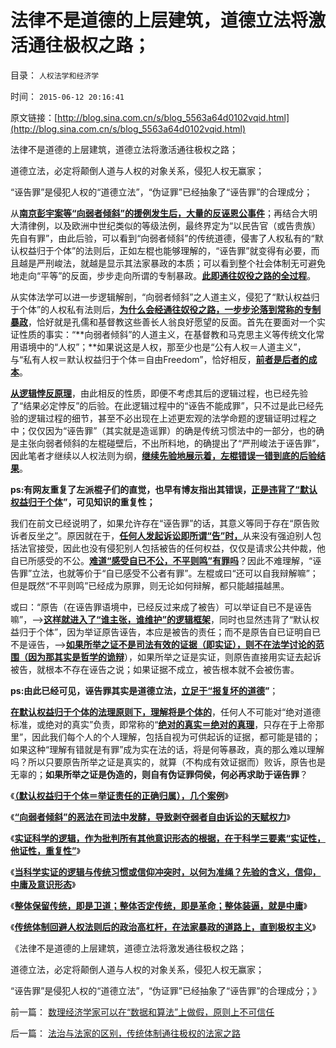# 法律不是道德的上层建筑，道德立法将激活通往极权之路；

目录： `人权法学和经济学` 

时间： `2015-06-12 20:16:41` 

原文链接：[http://blog.sina.com.cn/s/blog_5563a64d0102vqid.html](http://blog.sina.com.cn/s/blog_5563a64d0102vqid.html)

法律不是道德的上层建筑，道德立法将激活通往极权之路；

道德立法，必定将颠倒人道与人权的对象关系，侵犯人权无赢家；

“诬告罪”是侵犯人权的“道德立法”，“伪证罪”已经抽象了“诬告罪”的合理成分；

从[**南京彭宇案等“向弱者倾斜”的援例发生后，大量的反诬恩公事件**](../../../2015/6/7/“忘恩负义”不犯法，“向弱者倾斜”与封建体制的逻辑等价历程.md)；再结合大明大清律例，以及欧洲中世纪类似的等级法例，最终界定为“以民告官（或告贵族）先自有罪”，由此后验，可以看到“向弱者倾斜”的传统道德，侵害了人权私有的“默认权益归于个体”的法则后，正如左棍也能够理解的，“诬告罪”就变得有必要，而且越是严刑峻法，就越是显示其法家暴政的本质；可以看到整个社会体制无可避免地走向“平等”的反面，步步走向所谓的专制暴政。[**此即通往奴役之路的全过程**](../../../2014/8/12/极权主义的自由派，通往奴役之路的急行锋，阶级斗争的无间道.md)。

从实体法学可以进一步逻辑解剖，“向弱者倾斜”之人道主义，侵犯了“默认权益归于个体”的人权私有法则后，[**为什么会经通往奴役之路，一步步沦落到常称的专制暴政**](../../../2012/2/15/万恶之源皆为善；侵犯人权的人道主义.md)，恰好就是孔儒和基督教这些善长人翁良好愿望的反面。首先在要面对一个实证性质的事实：“**向弱者倾斜”的人道主义，在基督教和马克思主义等传统文化常用语境中的“人权”；**如果说这是人权，那至少也是“公有人权＝人道主义”，与“私有人权＝默认权益归于个体＝自由Freedom”，恰好相反，[**前者是后者的成本**](../../../2009/5/5/万恶之源皆为善.md)。

[**从逻辑悖反原理**](../../../2014/10/14/“逻辑悖反和统一定理”的不可质疑的强大威力.md)，由此相反的性质，即便不考虑其后的逻辑过程，也已经先验了“结果必定悖反”的后验。在此逻辑过程中的“诬告不能成罪”，只不过是此已经先验的逻辑过程的细节，甚至不必出现在上述更宏观的法学命题的逻辑证明过程之中；仅仅因为“诬告罪”（其实就是造谣罪）的确是传统习惯法中的一部分，也的确是主张向弱者倾斜的左棍碰壁后，不出所料地，的确提出了“严刑峻法于诬告罪”，因此笔者才继续以人权法则为纲，[**继续先验地展示着，左棍错误一错到底的后验结果**](../../../2015/6/9/先验的含义，信仰，中庸，意识形态，及科学.md)。

**ps:有网友重复了左派棍子们的直觉，也早有博友指出其错误，[**正是违背了“默认权益归于个体**](../../../2015/3/6/关键性的“人权断言：默认权益归于个体”.md)”，可见知识的重复性；**

我们在前文已经说明了，如果允许存在“诬告罪”的话，其意义等同于存在“原告败诉者反坐之”。原因就在于，[**任何人发起诉讼即所谓“告”时，**](../../../2013/2/23/法治的关键是不是立法，而是“废除恶法”.md)从来没有强迫别人包括法官接受，因此也没有侵犯别人包括被告的任何权益，仅仅是请求公共仲裁，他自已所感受的不公。[**难道“感受自已不公，不平则鸣”有罪吗**](../../../2013/2/23/讼棍的客观条件，辩护律师是“废除恶法”的民权战士；.md)？因此不难理解，“诬告罪”立法，也就等价于“自已感受不公者有罪”。左棍或曰“还可以自我辩解嘛”；但是既然“不平则鸣”已经成为原罪，则无论如何辩解，都只能越描越黑。

或曰：“原告（在诬告罪语境中，已经反过来成了被告）可以举证自已不是诬告嘛”，——>[**这样就进入了“谁主张，谁维护”的逻辑框架**](../../../2012/11/22/经济学的“心理学派”和“道德学派”.md)，同时也显然违背了“默认权益归于个体”，因为举证原告诬告，本应是被告的责任；而不是原告自已证明自已不是诬告，——>[**如果所举之证不是司法有效的证据（即实证），则不在法学讨论的范围（因为那其实是哲学的诡辩**](../../../2013/8/17/犯罪，证据和绝对权力的逻辑关系，及汉语表述的缺陷.md)），如果所举之证是实证，则原告直接用实证去起诉被告，就根本不存在诬告之说；如果证据不成立，被告根本就不会被伤害。

**ps:由此已经可见，诬告罪其实是道德立法，[**立足于“报复坏的道德**](../../../2012/12/3/民主不是感化，法治不是报复；新教挪威人的愚昧.md)”**；

[**在默认权益归于个体的法理原则下，理解将是个体的**](../../../2010/10/9/个人主义就是实证科学的心证原则.md)，任何人不可能对“绝对道德标准，或绝对的真实”负责，即常称的“[**绝对的真实＝绝对的真理**](http://blog.sina.com.cn/s/blog_cc521dde0102vqo2.html)，只存在于上帝那里”，因此我们每个人的个人理解，包括自视为可供起诉的证据，都可能是错的；如果这种“理解有错就是有罪”成为实在法的话，将是何等暴政，真的那么难以理解吗？所以只要原告所举之证是真实的，就算（不构成有效证据而）败诉，原告也是无辜的；**如果所举之证是伪造的，则自有伪证罪伺侯，何必再求助于诬告罪**？

《[**（默认权益归于个体＝举证责任的正确归属），几个案例**](../../../2015/6/6/（默认权益归于个体＝举证责任的正确归属），几个案例；.md)》

《[**“向弱者倾斜”的恶法在司法中发酵，导致剥夺弱者自由诉讼的天赋权力**](../../../2015/6/7/“忘恩负义”不犯法，“向弱者倾斜”与封建体制的逻辑等价历程.md)》

《[**实证科学的逻辑，作为批判所有其他意识形态的根据，在于科学三要素“实证性，他证性，重复性”**](../../../2015/6/8/三角演义：政治洗脑vs传统习惯vs科学知识.md)》

《[**当科学实证的逻辑与传统习惯或信仰冲突时，以何为准绳？先验的含义，信仰，中庸及意识形态**](../../../2015/6/9/先验的含义，信仰，中庸，意识形态，及科学.md)》

《[**整体保留传统，即是卫道；整体否定传统，即是革命；整体装逼，就是中庸**](../../../2015/6/10/落后与现代的对抗，本质上是传统与科学的斗争；.md)》

《[**传统体制回避人权法则后的政治高杠杆，在法家暴政的道路上，直到极权主义**](../../../2015/6/11/法治与法家的区别，传统体制通往极权的法家之路.md)》

《法律不是道德的上层建筑，道德立法将激发通往极权之路；

道德立法，必定将颠倒人道与人权的对象关系，侵犯人权无赢家；

“诬告罪”是侵犯人权的“道德立法”，“伪证罪”已经抽象了“诬告罪”的合理成分；》

前一篇： [数理经济学家可以在“数据和算法”上做假，原则上不可信任](../../../2015/6/13/数理经济学家可以在“数据和算法”上做假，原则上不可信任.md)

后一篇： [法治与法家的区别，传统体制通往极权的法家之路](../../../2015/6/11/法治与法家的区别，传统体制通往极权的法家之路.md)

